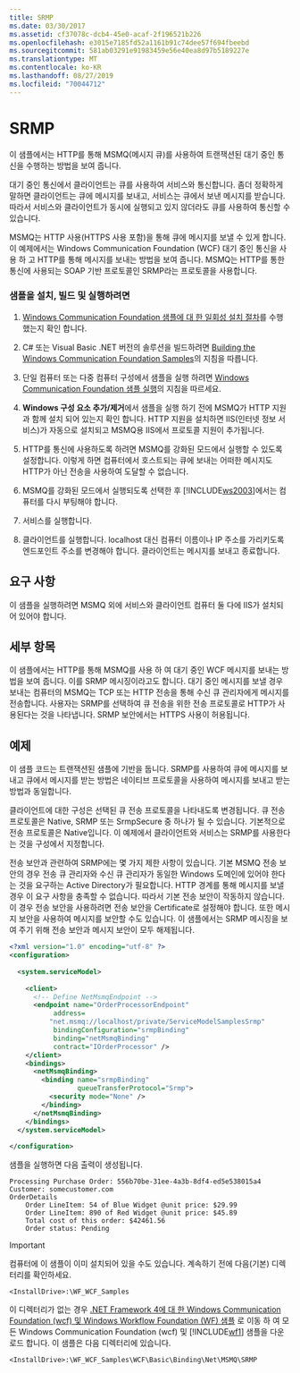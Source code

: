 ```yaml
---
title: SRMP
ms.date: 03/30/2017
ms.assetid: cf37078c-dcb4-45e0-acaf-2f196521b226
ms.openlocfilehash: e3015e7185fd52a1161b91c74dee57f694fbeebd
ms.sourcegitcommit: 581ab03291e91983459e56e40ea8d97b5189227e
ms.translationtype: MT
ms.contentlocale: ko-KR
ms.lasthandoff: 08/27/2019
ms.locfileid: "70044712"
---
```

# <a name="srmp"></a>SRMP
이 샘플에서는 HTTP를 통해 MSMQ(메시지 큐)를 사용하여 트랜잭션된 대기 중인 통신을 수행하는 방법을 보여 줍니다.  
  
 대기 중인 통신에서 클라이언트는 큐를 사용하여 서비스와 통신합니다. 좀더 정확하게 말하면 클라이언트는 큐에 메시지를 보내고, 서비스는 큐에서 보낸 메시지를 받습니다. 따라서 서비스와 클라이언트가 동시에 실행되고 있지 않더라도 큐를 사용하여 통신할 수 있습니다.  
  
 MSMQ는 HTTP 사용(HTTPS 사용 포함)을 통해 큐에 메시지를 보낼 수 있게 합니다. 이 예제에서는 Windows Communication Foundation (WCF) 대기 중인 통신을 사용 하 고 HTTP를 통해 메시지를 보내는 방법을 보여 줍니다. MSMQ는 HTTP를 통한 통신에 사용되는 SOAP 기반 프로토콜인 SRMP라는 프로토콜을 사용합니다.  
  
### <a name="to-set-up-build-and-run-the-sample"></a>샘플을 설치, 빌드 및 실행하려면  
  
1. [Windows Communication Foundation 샘플에 대 한 일회성 설치 절차](../../../../docs/framework/wcf/samples/one-time-setup-procedure-for-the-wcf-samples.md)를 수행 했는지 확인 합니다.  
  
2. C# 또는 Visual Basic .NET 버전의 솔루션을 빌드하려면 [Building the Windows Communication Foundation Samples](../../../../docs/framework/wcf/samples/building-the-samples.md)의 지침을 따릅니다.  
  
3. 단일 컴퓨터 또는 다중 컴퓨터 구성에서 샘플을 실행 하려면 [Windows Communication Foundation 샘플 실행](../../../../docs/framework/wcf/samples/running-the-samples.md)의 지침을 따르세요.  
  
4. **Windows 구성 요소 추가/제거**에서 샘플을 실행 하기 전에 MSMQ가 HTTP 지원과 함께 설치 되어 있는지 확인 합니다. HTTP 지원을 설치하면 IIS(인터넷 정보 서비스)가 자동으로 설치되고 MSMQ용 IIS에서 프로토콜 지원이 추가됩니다.  
  
5. HTTP를 통신에 사용하도록 하려면 MSMQ를 강화된 모드에서 실행할 수 있도록 설정합니다. 이렇게 하면 컴퓨터에서 호스트되는 큐에 보내는 어떠한 메시지도 HTTP가 아닌 전송을 사용하여 도달할 수 없습니다.  
  
6. MSMQ를 강화된 모드에서 실행되도록 선택한 후 [!INCLUDE[ws2003](../../../../includes/ws2003-md.md)]에서는 컴퓨터를 다시 부팅해야 합니다.  
  
7. 서비스를 실행합니다.  
  
8. 클라이언트를 실행합니다. localhost 대신 컴퓨터 이름이나 IP 주소를 가리키도록 엔드포인트 주소를 변경해야 합니다. 클라이언트는 메시지를 보내고 종료합니다.  
  
## <a name="requirements"></a>요구 사항  
 이 샘플을 실행하려면 MSMQ 외에 서비스와 클라이언트 컴퓨터 둘 다에 IIS가 설치되어 있어야 합니다.  
  
## <a name="demonstrates"></a>세부 항목  
 이 샘플에서는 HTTP를 통해 MSMQ를 사용 하 여 대기 중인 WCF 메시지를 보내는 방법을 보여 줍니다. 이를 SRMP 메시징이라고도 합니다. 대기 중인 메시지를 보낼 경우 보내는 컴퓨터의 MSMQ는 TCP 또는 HTTP 전송을 통해 수신 큐 관리자에게 메시지를 전송합니다. 사용자는 SRMP를 선택하여 큐 전송을 위한 전송 프로토콜로 HTTP가 사용된다는 것을 나타냅니다. SRMP 보안에서는 HTTPS 사용이 허용됩니다.  
  
## <a name="example"></a>예제  
 이 샘플 코드는 트랜잭션된 샘플에 기반을 둡니다. SRMP를 사용하여 큐에 메시지를 보내고 큐에서 메시지를 받는 방법은 네이티브 프로토콜을 사용하여 메시지를 보내고 받는 방법과 동일합니다.  
  
 클라이언트에 대한 구성은 선택된 큐 전송 프로토콜을 나타내도록 변경됩니다. 큐 전송 프로토콜은 Native, SRMP 또는 SrmpSecure 중 하나가 될 수 있습니다. 기본적으로 전송 프로토콜은 Native입니다. 이 예제에서 클라이언트와 서비스는 SRMP를 사용한다는 것을 구성에서 지정합니다.  
  
 전송 보안과 관련하여 SRMP에는 몇 가지 제한 사항이 있습니다. 기본 MSMQ 전송 보안의 경우 전송 큐 관리자와 수신 큐 관리자가 동일한 Windows 도메인에 있어야 한다는 것을 요구하는 Active Directory가 필요합니다. HTTP 경계를 통해 메시지를 보낼 경우 이 요구 사항을 충족할 수 없습니다. 따라서 기본 전송 보안이 작동하지 않습니다. 이 경우 전송 보안을 사용하려면 전송 보안을 Certificate로 설정해야 합니다. 또한 메시지 보안을 사용하여 메시지를 보안할 수도 있습니다. 이 샘플에서는 SRMP 메시징을 보여 주기 위해 전송 보안과 메시지 보안이 모두 해제됩니다.  
  
```xml  
<?xml version="1.0" encoding="utf-8" ?>  
<configuration>  
  
  <system.serviceModel>  
  
    <client>  
      <!-- Define NetMsmqEndpoint -->  
      <endpoint name="OrderProcessorEndpoint"  
           address=  
          "net.msmq://localhost/private/ServiceModelSamplesSrmp"   
           bindingConfiguration="srmpBinding"   
           binding="netMsmqBinding"   
           contract="IOrderProcessor" />  
    </client>  
    <bindings>  
      <netMsmqBinding>  
        <binding name="srmpBinding"  
                 queueTransferProtocol="Srmp">  
          <security mode="None" />  
        </binding>  
      </netMsmqBinding>  
    </bindings>  
  </system.serviceModel>  
  
</configuration>  
```  
  
 샘플을 실행하면 다음 출력이 생성됩니다.  
  
```  
Processing Purchase Order: 556b70be-31ee-4a3b-8df4-ed5e538015a4   
Customer: somecustomer.com   
OrderDetails   
    Order LineItem: 54 of Blue Widget @unit price: $29.99   
    Order LineItem: 890 of Red Widget @unit price: $45.89   
    Total cost of this order: $42461.56   
    Order status: Pending  
```  
  
> [!IMPORTANT]
> 컴퓨터에 이 샘플이 이미 설치되어 있을 수도 있습니다. 계속하기 전에 다음(기본) 디렉터리를 확인하세요.  
>   
> `<InstallDrive>:\WF_WCF_Samples`  
>   
> 이 디렉터리가 없는 경우 [.NET Framework 4에 대 한 Windows Communication Foundation (wcf) 및 Windows Workflow Foundation (WF) 샘플](https://go.microsoft.com/fwlink/?LinkId=150780) 로 이동 하 여 모든 Windows Communication Foundation (wcf) 및 [!INCLUDE[wf1](../../../../includes/wf1-md.md)] 샘플을 다운로드 합니다. 이 샘플은 다음 디렉터리에 있습니다.  
>   
> `<InstallDrive>:\WF_WCF_Samples\WCF\Basic\Binding\Net\MSMQ\SRMP`  
